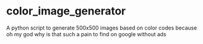 # color_image_generator
A python script to generate 500x500 images based on color codes because oh my god why is that such a pain to find on google without ads
